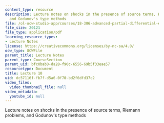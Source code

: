 ```yaml
---
content_type: resource
description: Lecture notes on shocks in the presence of source terms, Riemann problems,
  and Godunov's type methods
file: /ol-ocw-studio-app/courses/18-306-advanced-partial-differential-equations-with-applications-fall-2009/dc57116ffb7fd5a60f70bd2f6dfd37c2_MIT18_306f09_lec10.pdf
file_size: 20121
file_type: application/pdf
learning_resource_types:
- Lecture Notes
license: https://creativecommons.org/licenses/by-nc-sa/4.0/
ocw_type: OCWFile
parent_title: Lecture Notes
parent_type: CourseSection
parent_uid: bfc0bab0-da28-f90c-6556-69b5f33eae57
resourcetype: Document
title: Lecture 10
uid: dc57116f-fb7f-d5a6-0f70-bd2f6dfd37c2
video_files:
  video_thumbnail_file: null
video_metadata:
  youtube_id: null
---
```

Lecture notes on shocks in the presence of source terms, Riemann problems, and Godunov's type methods